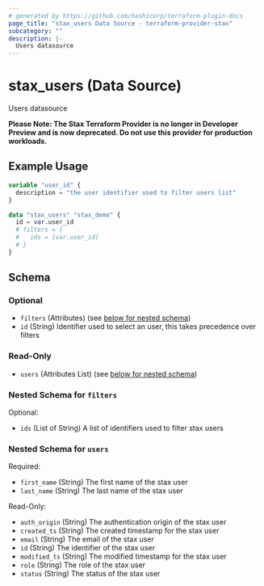 ```yaml
---
# generated by https://github.com/hashicorp/terraform-plugin-docs
page_title: "stax_users Data Source - terraform-provider-stax"
subcategory: ""
description: |-
  Users datasource
---
```


# stax_users (Data Source)

Users datasource

**Please Note: The Stax Terraform Provider is no longer in Developer Preview and is now deprecated. Do not use this provider for production workloads.**

## Example Usage

```terraform
variable "user_id" {
  description = "the user identifier used to filter users list"
}

data "stax_users" "stax_demo" {
  id = var.user_id
  # filters = {
  #   ids = [var.user_id]
  # }
}
```

<!-- schema generated by tfplugindocs -->
## Schema

### Optional

- `filters` (Attributes) (see [below for nested schema](#nestedatt--filters))
- `id` (String) Identifier used to select an user, this takes precedence over filters

### Read-Only

- `users` (Attributes List) (see [below for nested schema](#nestedatt--users))

<a id="nestedatt--filters"></a>
### Nested Schema for `filters`

Optional:

- `ids` (List of String) A list of identifiers used to filter stax users


<a id="nestedatt--users"></a>
### Nested Schema for `users`

Required:

- `first_name` (String) The first name of the stax user
- `last_name` (String) The last name of the stax user

Read-Only:

- `auth_origin` (String) The authentication origin of the stax user
- `created_ts` (String) The created timestamp for the stax user
- `email` (String) The email of the stax user
- `id` (String) The identifier of the stax user
- `modified_ts` (String) The modified timestamp for the stax user
- `role` (String) The role of the stax user
- `status` (String) The status of the stax user
